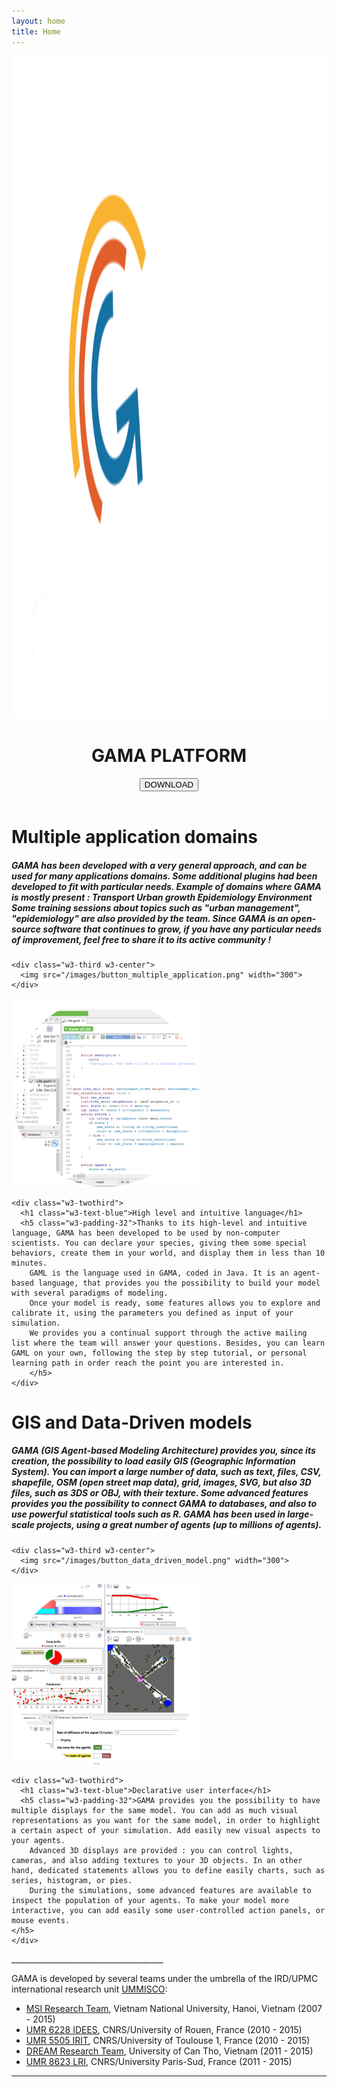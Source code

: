 ```yaml
---
layout: home
title: Home
---
```

<header class="w3-display-container w3-wide" id="home">
                    <img class="w3-image" src="/images/GamaPlatform.png" alt="Gama Platform" width="1600" height="1060">
                    <div class="w3-display-right w3-padding-large">
                      <h1 class="w3-text-blue">GAMA PLATFORM</h1>
                      <h6><button class="w3-button w3-blue w3-text-white w3-padding-large w3-large w3-opacity w3-hover-opacity-off" onclick="window.location.href= '/download';">DOWNLOAD</button></h6>
                    </div>
                </header>
<div class="w3-row-padding w3-padding-64 w3-container">
  <div class="w3-content">
    <div class="w3-twothird">
      <h1 class="w3-text-blue">Multiple application domains</h1>
      <h5 class="w3-padding-32">
       GAMA has been developed with a very general approach, and can be used for many applications domains. Some additional plugins had been developed to fit with particular needs.
        Example of domains where GAMA is mostly present :
        Transport
        Urban growth
        Epidemiology
        Environment
        Some training sessions about topics such as "urban management", "epidemiology" are also provided by the team. Since GAMA is an open-source software that continues to grow, if you have any particular needs of improvement, feel free to share it to its active community !
      </h5>
    </div>

    <div class="w3-third w3-center">
      <img src="/images/button_multiple_application.png" width="300">
    </div>
  </div>
</div>

<!-- Second Grid -->
<div class="w3-row-padding w3-white w3-padding-64 w3-container">
  <div class="w3-content">
    <div class="w3-third w3-center">
      <img src="/images/button_high_level_language.png" width="300">
    </div>

    <div class="w3-twothird">
      <h1 class="w3-text-blue">High level and intuitive language</h1>
      <h5 class="w3-padding-32">Thanks to its high-level and intuitive language, GAMA has been developed to be used by non-computer scientists. You can declare your species, giving them some special behaviors, create them in your world, and display them in less than 10 minutes.
        GAML is the language used in GAMA, coded in Java. It is an agent-based language, that provides you the possibility to build your model with several paradigms of modeling. 
        Once your model is ready, some features allows you to explore and calibrate it, using the parameters you defined as input of your simulation.
        We provides you a continual support through the active mailing list where the team will answer your questions. Besides, you can learn GAML on your own, following the step by step tutorial, or personal learning path in order reach the point you are interested in.
        </h5>
    </div>
  </div>
</div>
<div class="w3-row-padding w3-padding-64 w3-container">
  <div class="w3-content">
    <div class="w3-twothird">
      <h1 class="w3-text-blue">GIS and Data-Driven models</h1>
      <h5 class="w3-padding-32">
            GAMA (GIS Agent-based Modeling Architecture) provides you, since its creation, the possibility to load easily GIS (Geographic Information System).
            You can import a large number of data, such as text, files, CSV, shapefile, OSM (open street map data), grid, images, SVG, but also 3D files, such as 3DS or OBJ, with their texture.
            Some advanced features provides you the possibility to connect GAMA to databases, and also to use powerful statistical tools such as R.
            GAMA has been used in large-scale projects, using a great number of agents (up to millions of agents).
       </h5>
    </div>

    <div class="w3-third w3-center">
      <img src="/images/button_data_driven_model.png" width="300">
    </div>
  </div>
</div>

<!-- Second Grid -->
<div class="w3-row-padding w3-white w3-padding-64 w3-container">
  <div class="w3-content">
    <div class="w3-third w3-center">
      <img src="/images/button_declarative_UI.png" width="300">
    </div>

    <div class="w3-twothird">
      <h1 class="w3-text-blue">Declarative user interface</h1>
      <h5 class="w3-padding-32">GAMA provides you the possibility to have multiple displays for the same model. You can add as much visual representations as you want for the same model, in order to highlight a certain aspect of your simulation. Add easily new visual aspects to your agents.
        Advanced 3D displays are provided : you can control lights, cameras, and also adding textures to your 3D objects. In an other hand, dedicated statements allows you to define easily charts, such as series, histogram, or pies.
        During the simulations, some advanced features are available to inspect the population of your agents. To make your model more interactive, you can add easily some user-controlled action panels, or mouse events.
    </h5>
    </div>
  </div>
</div>
______________________________________


GAMA is developed by several teams under the umbrella of the IRD/UPMC international research unit [UMMISCO](http://www.ummisco.ird.fr/):

* [MSI Research Team](http://www.ifi.auf.org/site/content/view/35/46/lang,french/), Vietnam National University, Hanoi, Vietnam (2007 - 2015)
* [UMR 6228 IDEES](http://www.umr-idees.fr), CNRS/University of Rouen, France (2010 - 2015)
* [UMR 5505 IRIT](http://www.irit.fr), CNRS/University of Toulouse 1, France (2010 - 2015)
* [DREAM Research Team](http://www.cit.ctu.edu.vn), University of Can Tho, Vietnam (2011 - 2015)
* [UMR 8623 LRI](http://www.lri.fr), CNRS/University Paris-Sud, France (2011 - 2015)

---

